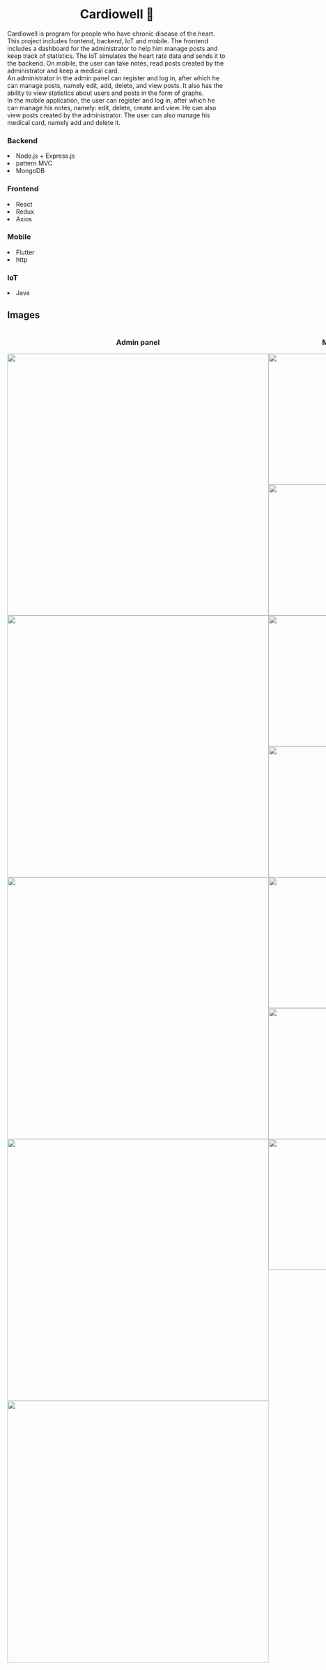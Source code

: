 <center><h1> Сardiowell 	&#128147;</h1></center>
Cardiowell is program for people who have chronic disease of the heart. This project includes frontend, backend, IoT and mobile. The frontend includes a dashboard for the administrator to help him manage posts and keep track of statistics. The IoT simulates the heart rate data and sends it to the backend. On mobile, the user can take notes, read posts created by the administrator and keep a medical card. <br>
An administrator in the admin panel can register and log in, after which he can manage posts, namely edit, add, delete, and view posts. It also has the ability to view statistics about users and posts in the form of graphs. <br>
In the mobile application, the user can register and log in, after which he can manage his notes, namely: edit, delete, create and view. He can also view posts created by the administrator. The user can also manage his medical card, namely add and delete it.
<h3>Backend</h3>
    <li>Node.js + Express.js</li>
    <li>pattern MVC</li>
     <li>MongoDB</li>
<h3>Frontend</h3>
    <li>React</li>
    <li>Redux</li>
    <li>Axios</li>
    <h3>Mobile</h3>
    <li>Flutter</li>
    <li>http</li>
    <h3>IoT</h3>
    <li>Java</li>
</ul>
<h2>Images</h2>
<div style="display: flex;">
<center>
<h3>Admin panel</h3>
    <img src="https://github.com/anastasiiavelma/cardiowell/assets/103375322/1cdab336-49b8-48eb-8601-9633648e14bc style="height: 500px width="600px" ;"/>
   <img src="https://github.com/anastasiiavelma/cardiowell/assets/103375322/840b37cc-4947-40e7-a3c0-1e2cfbe27d93 style="height: 500px width="600px" ;"/>
   <img src="https://github.com/anastasiiavelma/cardiowell/assets/103375322/2465e16a-6c03-4b7e-8f1f-e10be34f8bfe style="height: 500px width="600px" ;"/>
   <img src="https://github.com/anastasiiavelma/cardiowell/assets/103375322/e8988e42-fc04-42a7-a813-884bdac4069b style="height: 500px width="600px" ;"/>
   <img src="https://github.com/anastasiiavelma/cardiowell/assets/103375322/347c0b2c-63c3-48b8-9b89-d7d8b6996b99 style="height: 500px width="600px" ;"/>
</center>
<center>
<h3>Mobile</h3>
    <img src="https://github.com/anastasiiavelma/cardiowell/assets/103375322/b0d6e019-1b4b-40ab-992f-f55b1a3ad2b0 style="height: 400px width="300px" ;"/>
   <img src="https://github.com/anastasiiavelma/cardiowell/assets/103375322/0a3824dc-6255-463f-80a2-1c6696102d8f style="height: 400px width="300px" ;"/>
   <img src="https://github.com/anastasiiavelma/cardiowell/assets/103375322/35e1552e-5dd7-4db5-80ba-924dfe122735 style="height: 400px width="300px" ;"/>
   <img src="https://github.com/anastasiiavelma/cardiowell/assets/103375322/1e22ee7f-065d-4274-92bc-1aabfe5c1d45 style="height: 400px width="300px" ;"/>
   <img src="https://github.com/anastasiiavelma/cardiowell/assets/103375322/81170a91-fe02-4328-9599-01fedf6b27e7 style="height: 400px width="300px" ;"/>
   <img src="https://github.com/anastasiiavelma/cardiowell/assets/103375322/c2e73429-afb6-43ef-8899-6f00dff93d38 style="height: 400px width="300px" ;"/>
   <img src="https://github.com/anastasiiavelma/cardiowell/assets/103375322/5eccb4d2-b9e6-4389-9d29-67dc5f5fada3 style="height: 400px width="300px" ;"/>
</center>
<h3>IoT</h3>
  <p>
    The figure shows the "deviceresults" table, which contains the data simulated by the implemented pulse meter.
  </p>
    <img src="https://github.com/anastasiiavelma/cardiowell/assets/103375322/a4db8000-560b-4f5b-9d39-613f66be298f style="height: 500px width="600px" ;"/>
</center>

